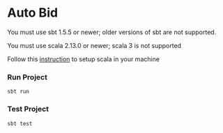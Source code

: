 # Auto Bid

You must use sbt 1.5.5 or newer; older versions of sbt are not supported.

You must use scala 2.13.0 or newer; scala 3 is not supported

Follow this [instruction](https://docs.scala-lang.org/getting-started/index.html) to setup scala in your machine

### Run Project

```
sbt run
```

### Test Project

```
sbt test
```